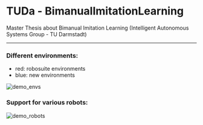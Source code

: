 # TUDa - BimanualImitationLearning
Master Thesis about Bimanual Imitation Learning (Intelligent Autonomous Systems Group - TU Darmstadt)

-----

### Different environments:
- red: robosuite environments
- blue: new environments

![demo_envs](https://github.com/user-attachments/assets/54137f13-fce7-411b-a208-fe3fcc22db53)


### Support for various robots:

![demo_robots](https://github.com/user-attachments/assets/db3df7d7-c4d5-4a82-9d10-4bcfa8994f03)



